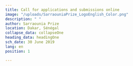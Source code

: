 ```yaml
---
title: Call for applications and submissions online
image: "/uploads/SarraouniaPrize_LogoEnglish_Color.png"
description: " "
author: Sarraounia Prize
location: Dakar, Sénégal
collapse_data: collapseOne
heading_data: headingOne
sch_date: 30 June 2019
lang: en
position: 1

---
```

